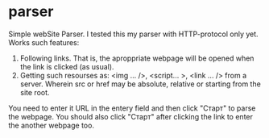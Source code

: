 # parser
 Simple webSite Parser. 
 I tested this my parser with HTTP-protocol only yet. 
 Works such features: 
 1. Following links. That is, the aproppriate webpage will be opened when the link is clicked (as usual).
 2. Getting such resourses as: <img ... />, <script... ></script>, <link ... /> from a server. Wherein src or href may be absolute, relative or starting from the site root.

You need to enter it URL in the entery field and then click "Старт" to parse the webpage. You should  also click "Старт" after clicking the link to enter the another webpage  too.
